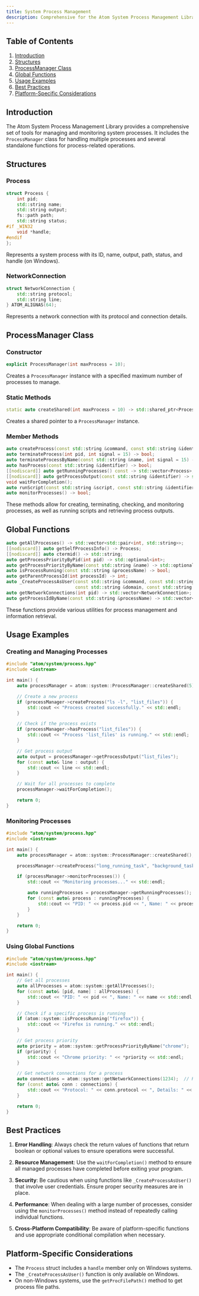 ```yaml
---
title: System Process Management
description: Comprehensive for the Atom System Process Management Library, including the ProcessManager class, global functions, structures, usage examples, best practices, and platform-specific considerations.
---
```


## Table of Contents

1. [Introduction](#introduction)
2. [Structures](#structures)
3. [ProcessManager Class](#processmanager-class)
4. [Global Functions](#global-functions)
5. [Usage Examples](#usage-examples)
6. [Best Practices](#best-practices)
7. [Platform-Specific Considerations](#platform-specific-considerations)

## Introduction

The Atom System Process Management Library provides a comprehensive set of tools for managing and monitoring system processes. It includes the `ProcessManager` class for handling multiple processes and several standalone functions for process-related operations.

## Structures

### Process

```cpp
struct Process {
    int pid;
    std::string name;
    std::string output;
    fs::path path;
    std::string status;
#if _WIN32
    void *handle;
#endif
};
```

Represents a system process with its ID, name, output, path, status, and handle (on Windows).

### NetworkConnection

```cpp
struct NetworkConnection {
    std::string protocol;
    std::string line;
} ATOM_ALIGNAS(64);
```

Represents a network connection with its protocol and connection details.

## ProcessManager Class

### Constructor

```cpp
explicit ProcessManager(int maxProcess = 10);
```

Creates a `ProcessManager` instance with a specified maximum number of processes to manage.

### Static Methods

```cpp
static auto createShared(int maxProcess = 10) -> std::shared_ptr<ProcessManager>;
```

Creates a shared pointer to a `ProcessManager` instance.

### Member Methods

```cpp
auto createProcess(const std::string &command, const std::string &identifier) -> bool;
auto terminateProcess(int pid, int signal = 15) -> bool;
auto terminateProcessByName(const std::string &name, int signal = 15) -> bool;
auto hasProcess(const std::string &identifier) -> bool;
[[nodiscard]] auto getRunningProcesses() const -> std::vector<Process>;
[[nodiscard]] auto getProcessOutput(const std::string &identifier) -> std::vector<std::string>;
void waitForCompletion();
auto runScript(const std::string &script, const std::string &identifier) -> bool;
auto monitorProcesses() -> bool;
```

These methods allow for creating, terminating, checking, and monitoring processes, as well as running scripts and retrieving process outputs.

## Global Functions

```cpp
auto getAllProcesses() -> std::vector<std::pair<int, std::string>>;
[[nodiscard]] auto getSelfProcessInfo() -> Process;
[[nodiscard]] auto ctermid() -> std::string;
auto getProcessPriorityByPid(int pid) -> std::optional<int>;
auto getProcessPriorityByName(const std::string &name) -> std::optional<int>;
auto isProcessRunning(const std::string &processName) -> bool;
auto getParentProcessId(int processId) -> int;
auto _CreateProcessAsUser(const std::string &command, const std::string &username,
                          const std::string &domain, const std::string &password) -> bool;
auto getNetworkConnections(int pid) -> std::vector<NetworkConnection>;
auto getProcessIdByName(const std::string &processName) -> std::vector<int>;
```

These functions provide various utilities for process management and information retrieval.

## Usage Examples

### Creating and Managing Processes

```cpp
#include "atom/system/process.hpp"
#include <iostream>

int main() {
    auto processManager = atom::system::ProcessManager::createShared(5);

    // Create a new process
    if (processManager->createProcess("ls -l", "list_files")) {
        std::cout << "Process created successfully." << std::endl;
    }

    // Check if the process exists
    if (processManager->hasProcess("list_files")) {
        std::cout << "Process 'list_files' is running." << std::endl;
    }

    // Get process output
    auto output = processManager->getProcessOutput("list_files");
    for (const auto& line : output) {
        std::cout << line << std::endl;
    }

    // Wait for all processes to complete
    processManager->waitForCompletion();

    return 0;
}
```

### Monitoring Processes

```cpp
#include "atom/system/process.hpp"
#include <iostream>

int main() {
    auto processManager = atom::system::ProcessManager::createShared();

    processManager->createProcess("long_running_task", "background_task");

    if (processManager->monitorProcesses()) {
        std::cout << "Monitoring processes..." << std::endl;

        auto runningProcesses = processManager->getRunningProcesses();
        for (const auto& process : runningProcesses) {
            std::cout << "PID: " << process.pid << ", Name: " << process.name << std::endl;
        }
    }

    return 0;
}
```

### Using Global Functions

```cpp
#include "atom/system/process.hpp"
#include <iostream>

int main() {
    // Get all processes
    auto allProcesses = atom::system::getAllProcesses();
    for (const auto& [pid, name] : allProcesses) {
        std::cout << "PID: " << pid << ", Name: " << name << std::endl;
    }

    // Check if a specific process is running
    if (atom::system::isProcessRunning("firefox")) {
        std::cout << "Firefox is running." << std::endl;
    }

    // Get process priority
    auto priority = atom::system::getProcessPriorityByName("chrome");
    if (priority) {
        std::cout << "Chrome priority: " << *priority << std::endl;
    }

    // Get network connections for a process
    auto connections = atom::system::getNetworkConnections(1234);  // Replace with actual PID
    for (const auto& conn : connections) {
        std::cout << "Protocol: " << conn.protocol << ", Details: " << conn.line << std::endl;
    }

    return 0;
}
```

## Best Practices

1. **Error Handling**: Always check the return values of functions that return boolean or optional values to ensure operations were successful.

2. **Resource Management**: Use the `waitForCompletion()` method to ensure all managed processes have completed before exiting your program.

3. **Security**: Be cautious when using functions like `_CreateProcessAsUser()` that involve user credentials. Ensure proper security measures are in place.

4. **Performance**: When dealing with a large number of processes, consider using the `monitorProcesses()` method instead of repeatedly calling individual functions.

5. **Cross-Platform Compatibility**: Be aware of platform-specific functions and use appropriate conditional compilation when necessary.

## Platform-Specific Considerations

- The `Process` struct includes a `handle` member only on Windows systems.
- The `_CreateProcessAsUser()` function is only available on Windows.
- On non-Windows systems, use the `getProcFilePath()` method to get process file paths.
